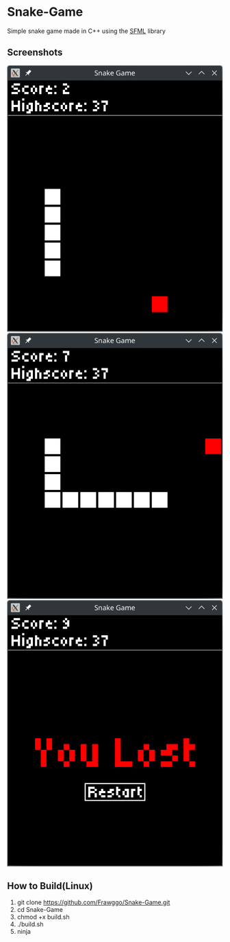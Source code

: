 # Snake-Game
Simple snake game made in C++ using the [SFML](https://github.com/SFML/SFML) library

## Screenshots
![](https://github.com/Frawggo/Snake-Game/blob/main/screenshots/Screenshot_20241114_180005.png)
![](https://github.com/Frawggo/Snake-Game/blob/main/screenshots/Screenshot_20241114_180032.png)
![](https://github.com/Frawggo/Snake-Game/blob/main/screenshots/Screenshot_20241114_180051.png)

## How to Build(Linux)
1. git clone https://github.com/Frawggo/Snake-Game.git
2. cd Snake-Game
3. chmod +x build.sh
4. ./build.sh
5. ninja
